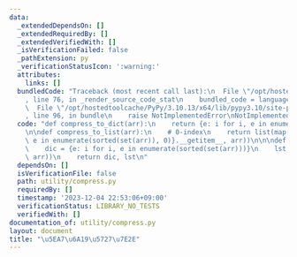 ```yaml
---
data:
  _extendedDependsOn: []
  _extendedRequiredBy: []
  _extendedVerifiedWith: []
  _isVerificationFailed: false
  _pathExtension: py
  _verificationStatusIcon: ':warning:'
  attributes:
    links: []
  bundledCode: "Traceback (most recent call last):\n  File \"/opt/hostedtoolcache/PyPy/3.10.13/x64/lib/pypy3.10/site-packages/onlinejudge_verify/documentation/build.py\"\
    , line 76, in _render_source_code_stat\n    bundled_code = language.bundle(\n\
    \  File \"/opt/hostedtoolcache/PyPy/3.10.13/x64/lib/pypy3.10/site-packages/onlinejudge_verify/languages/python.py\"\
    , line 96, in bundle\n    raise NotImplementedError\nNotImplementedError\n"
  code: "def compress_to_dict(arr):\n    return {e: i for i, e in enumerate(sorted(set(arr)))}\n\
    \n\ndef compress_to_list(arr):\n    # 0-index\n    return list(map({e: i for i,\
    \ e in enumerate(sorted(set(arr)), 0)}.__getitem__, arr))\n\n\ndef compress(arr):\n\
    \    dic = {e: i for i, e in enumerate(sorted(set(arr)))}\n    lst = list(map(dic.__getitem__,\
    \ arr))\n    return dic, lst\n"
  dependsOn: []
  isVerificationFile: false
  path: utility/compress.py
  requiredBy: []
  timestamp: '2023-12-04 22:53:06+09:00'
  verificationStatus: LIBRARY_NO_TESTS
  verifiedWith: []
documentation_of: utility/compress.py
layout: document
title: "\u5EA7\u6A19\u5727\u7E2E"
---
```



